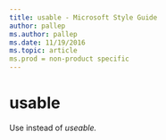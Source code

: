 ```yaml
---
title: usable - Microsoft Style Guide
author: pallep
ms.author: pallep
ms.date: 11/19/2016
ms.topic: article
ms.prod = non-product specific
---
```


# usable

Use instead of *useable.*

